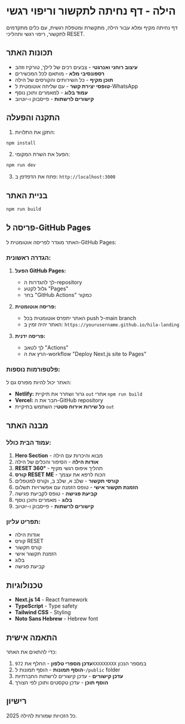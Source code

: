 # הילה - דף נחיתה לתקשור וריפוי רגשי

דף נחיתה מקיף ומלא עבור הילה, מתקשרת ומטפלת רגשית, עם כלים מתקדמים לתקשור, ריפוי רגשי ותהליכי RESET.

## תכונות האתר

- **עיצוב רוחני ואנרגטי** - צבעים רכים של לילך, טורקיז וזהב
- **רספונסיבי מלא** - מותאם לכל המכשירים
- **תוכן מקיף** - כל השירותים והקורסים של הילה
- **טופסי יצירת קשר** - עם שליחה אוטומטית ל-WhatsApp
- **עמוד בלוג** - למאמרים ותוכן נוסף
- **קישורים לרשתות** - פייסבוק ו-יוטיוב

## התקנה והפעלה

1. התקן את התלויות:

```bash
npm install
```

2. הפעל את השרת המקומי:

```bash
npm run dev
```

3. פתח את הדפדפן ב: `http://localhost:3000`

## בניית האתר

```bash
npm run build
```

## פריסה ל-GitHub Pages

האתר מוגדר לפריסה אוטומטית ל-GitHub Pages:

### הגדרה ראשונית:

1. **הפעל GitHub Pages:**
   - לך להגדרות ה-repository
   - גלול לקטע "Pages"
   - בחר "GitHub Actions" כמקור

2. **פריסה אוטומטית:**
   - האתר יתפרס אוטומטית בכל push ל-main branch
   - האתר יהיה זמין ב: `https://yourusername.github.io/hila-landing`

3. **פריסה ידנית:**
   - לך לטאב "Actions"
   - הרץ את ה-workflow "Deploy Next.js site to Pages"

### פלטפורמות נוספות:

האתר יכול להיות מפורס גם ל:
- **Netlify:** גרור ושחרר את תיקיית `out` אחרי `npm run build`
- **Vercel:** חבר את ה-GitHub repository
- **כל שירות אירוח סטטי:** השתמש בתיקיית `out`

## מבנה האתר

### עמוד הבית כולל:

1. **Hero Section** - מבוא והיכרות עם הילה
2. **אודות הילה** - הסיפור והכלים של הילה
3. **RESET 360°** - תהליך איפוס רגשי מקיף
4. **קורס RESET ME** - הכוח לרפא את עצמך
5. **קורסי תקשור** - שלב א, שלב ב, וקורס למטפלים
6. **הזמנת תקשור אישי** - טופס הזמנה עם אפשרויות תשלום
7. **קביעת פגישה** - טופס לקביעת פגישה
8. **בלוג** - מאמרים ותוכן נוסף
9. **קישורים לרשתות** - פייסבוק ו-יוטיוב

### תפריט עליון:

- אודות הילה
- קורס RESET
- קורס תקשור
- הזמנת תקשור אישי
- בלוג
- קביעת פגישה

## טכנולוגיות

- **Next.js 14** - React framework
- **TypeScript** - Type safety
- **Tailwind CSS** - Styling
- **Noto Sans Hebrew** - Hebrew font

## התאמה אישית

כדי להתאים את האתר:

1. **עדכן מספרי טלפון** - החלף את `972XXXXXXXXX` במספר הנכון
2. **הוסף תמונות** - הוסף תמונות ל-`/public` folder
3. **עדכן קישורים** - עדכן קישורים לרשתות החברתיות
4. **הוסף תוכן** - עדכן טקסטים ותוכן לפי הצורך

## רישיון

כל הזכויות שמורות להילה 2025.
